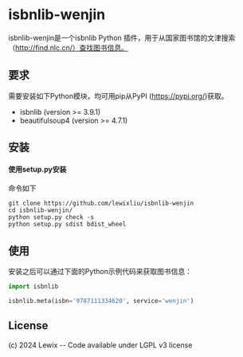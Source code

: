 # isbnlib-wenjin
isbnlib-wenjin是一个isbnlib Python 插件，用于从国家图书馆的文津搜索（http://find.nlc.cn/）查找图书信息。

## 要求
需要安装如下Python模块，均可用pip从PyPI (https://pypi.org/)获取。
* isbnlib (version >= 3.9.1)
* beautifulsoup4 (version >= 4.7.1)


## 安装

#### 使用setup.py安装

命令如下
```shell
git clone https://github.com/lewixliu/isbnlib-wenjin
cd isbnlib-wenjin/
python setup.py check -s
python setup.py sdist bdist_wheel
```

## 使用
安装之后可以通过下面的Python示例代码来获取图书信息：

```python
import isbnlib

isbnlib.meta(isbn='9787111334620', service='wenjin')
```

## License
(c) 2024 Lewix -- Code available under LGPL v3 license
